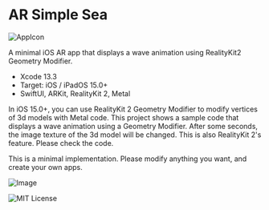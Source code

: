 # AR Simple Sea

![AppIcon](https://user-images.githubusercontent.com/66309582/158568276-cbe373af-9a0f-4048-802c-fdf2cc7ea63f.png)

A minimal iOS AR app that displays a wave animation using RealityKit2 Geometry Modifier.

- Xcode 13.3
- Target: iOS / iPadOS 15.0+
- SwiftUI, ARKit, RealityKit 2, Metal

In iOS 15.0+, you can use RealityKit 2 Geometry Modifier to modify vertices of 3d models with Metal code.
This project shows a sample code that displays a wave animation using a Geometry Modifier.
After some seconds, the image texture of the 3d model will be changed.
This is also RealityKit 2's feature. Please check the code.

This is a minimal implementation. Please modify anything you want, and create your own apps.

![Image]()

![MIT License](http://img.shields.io/badge/license-MIT-blue.svg?style=flat)

